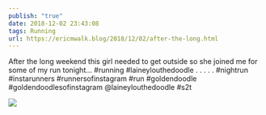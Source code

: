 ```yaml
---
publish: "true"
date: 2018-12-02 23:43:08
tags: Running
url: https://ericmwalk.blog/2018/12/02/after-the-long.html
---
```


After the long weekend this girl needed to get outside so she joined me for some of my run tonight... #running  #laineylouthedoodle
.
.
.
.
.
#nightrun #instarunners #runnersofinstagram #run #goldendoodle #goldendoodlesofinstagram @laineylouthedoodle #s2t

![](https://ericmwalk.blog/uploads/2022/de8437f8d9.jpg)